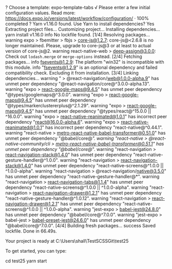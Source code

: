 ? Choose a template: expo-template-tabs
√ Please enter a few initial configuration values.
  Read more: https://docs.expo.io/versions/latest/workflow/configuration/ · 100% completed
? Yarn v1.16.0 found. Use Yarn to install dependencies? Yes
Extracting project files...
Customizing project...
Installing dependencies...
yarn install v1.16.0
info No lockfile found.
[1/4] Resolving packages...
warning expo > fbemitter > fbjs > core-js@1.2.7: core-js@<2.6.8 is no longer maintained. Please, upgrade to core-js@3 or at least to actual version of core-js@2.
warning react-native-web > deep-assign@3.0.0: Check out `lodash.merge` or `merge-options` instead.
[2/4] Fetching packages...
info fsevents@1.2.9: The platform "win32" is incompatible with this module.
info "fsevents@1.2.9" is an optional dependency and failed compatibility check. Excluding it from installation.
[3/4] Linking dependencies...
warning " > @react-navigation/web@1.0.0-alpha.9" has unmet peer dependency "@react-navigation/core@^3.0.0-alpha.13".
warning "expo > react-google-maps@9.4.5" has unmet peer dependency "@types/googlemaps@^3.0.0".
warning "expo > react-google-maps@9.4.5" has unmet peer dependency "@types/markerclustererplus@^2.1.29".
warning "expo > react-google-maps@9.4.5" has unmet peer dependency "@types/react@^15.0.0 || ^16.0.0".
warning "expo > react-native-reanimated@1.0.1" has incorrect peer dependency "react@16.0.0-alpha.6".
warning "expo > react-native-reanimated@1.0.1" has incorrect peer dependency "react-native@^0.44.1".
warning "react-native > metro-react-native-babel-transformer@0.51.0" has unmet peer dependency "@babel/core@*".
warning "react-native > @react-native-community/cli > metro-react-native-babel-transformer@0.51.1" has unmet peer dependency "@babel/core@*".
warning "react-navigation > react-navigation-stack@1.4.0" has unmet peer dependency "react-native-gesture-handler@^1.0.0".
warning "react-navigation > react-navigation-stack@1.4.0" has unmet peer dependency "react-native-screens@^1.0.0 || ^1.0.0-alpha".
warning "react-navigation > @react-navigation/native@3.5.0" has unmet peer dependency "react-native-gesture-handler@*".
warning "react-navigation > react-navigation-tabs@1.1.4" has unmet peer dependency "react-native-screens@^1.0.0 || ^1.0.0-alpha".
warning "react-navigation > react-navigation-drawer@1.2.1" has unmet peer dependency "react-native-gesture-handler@^1.0.12".
warning "react-navigation > react-navigation-drawer@1.2.1" has unmet peer dependency "react-native-screens@^1.0.0 || ^1.0.0-alpha".
warning "jest-expo > babel-jest@24.8.0" has unmet peer dependency "@babel/core@^7.0.0".
warning "jest-expo > babel-jest > babel-preset-jest@24.6.0" has unmet peer dependency "@babel/core@^7.0.0".
[4/4] Building fresh packages...
success Saved lockfile.
Done in 66.49s.

Your project is ready at C:\Users\shall\TestSCSSGit\test25

To get started, you can type:

  cd test25
  yarn start
